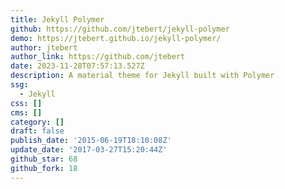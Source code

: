 ```yaml
---
title: Jekyll Polymer
github: https://github.com/jtebert/jekyll-polymer
demo: https://jtebert.github.io/jekyll-polymer/
author: jtebert
author_link: https://github.com/jtebert
date: 2023-11-28T07:57:13.527Z
description: A material theme for Jekyll built with Polymer
ssg:
  - Jekyll
css: []
cms: []
category: []
draft: false
publish_date: '2015-06-19T18:10:08Z'
update_date: '2017-03-27T15:20:44Z'
github_star: 68
github_fork: 18
---
```

